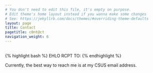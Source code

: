 ```yaml
---
# You don't need to edit this file, it's empty on purpose.
# Edit theme's home layout instead if you wanna make some changes
# See: https://jekyllrb.com/docs/themes/#overriding-theme-defaults
layout: page
title: Contact
pagetitle: c0nt@ct
navigation_weight: 6
---
```


<div class="container">
	<br>
{% highlight bash %}
EHLO
RCPT TO: <donaldmurchison@csus.edu>
{% endhighlight %}
<br>
<p>Currently, the best way to reach me is at my CSUS email address.</p>

</div>
